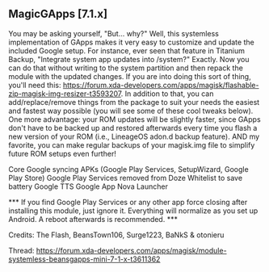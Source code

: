 ## MagicGApps [7.1.x]

You may be asking yourself, "But... why?" 
Well, this systemless implementation of GApps makes it very easy to customize and update the included Google setup. 
For instance, ever seen that feature in Titanium Backup, "Integrate system app updates into /system?" Exactly. Now you can do that without writing to the system partition and then repack the module with the updated changes. If you are into doing this sort of thing, you'll need this: https://forum.xda-developers.com/apps/magisk/flashable-zip-magisk-img-resizer-t3593207.
In addition to that, you can add/replace/remove things from the package to suit your needs the easiest and fastest way possible (you will see some of these cool tweaks below). One more advantage: your ROM updates will be slightly faster, since GApps don't have to be backed up and restored afterwards every time you flash a new version of your ROM (i.e., LineageOS adon.d backup feature). AND my favorite, you can make regular backups of your magisk.img file to simplify future ROM setups even further!

Core Google syncing APKs (Google Play Services, SetupWizard, Google Play Store)
Google Play Services removed from Doze Whitelist to save battery
Google TTS
Google App
Nova Launcher

*** If you find Google Play Services or any other app force closing after installing this module, just ignore it. Everything will normalize as you set up Android. A reboot afterwards is recommended. ***

Credits:
The Flash, BeansTown106, Surge1223, BaNkS & otonieru


Thread: https://forum.xda-developers.com/apps/magisk/module-systemless-beansgapps-mini-7-1-x-t3611362
